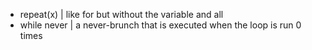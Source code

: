 ﻿- repeat(x) | like for but without the variable and all
- while never | a never-brunch that is executed when the loop is run 0 times